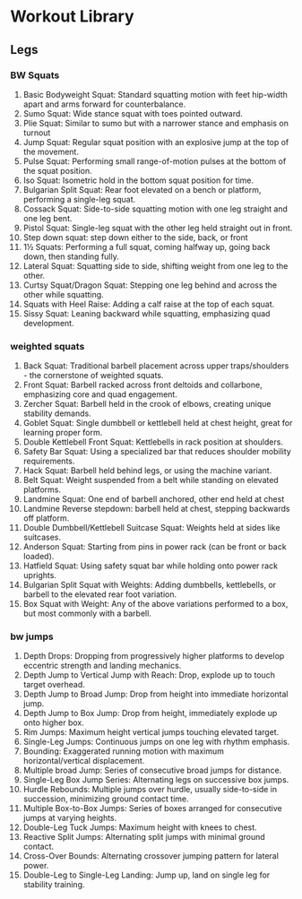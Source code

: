 # Workout Library
## Legs

### BW Squats

1. Basic Bodyweight Squat: Standard squatting motion with feet hip-width apart and arms forward for counterbalance.
2. Sumo Squat: Wide stance squat with toes pointed outward.
17. Plie Squat: Similar to sumo but with a narrower stance and emphasis on turnout
3. Jump Squat: Regular squat position with an explosive jump at the top of the movement.
4. Pulse Squat: Performing small range-of-motion pulses at the bottom of the squat position.
5. Iso Squat: Isometric hold in the bottom squat position for time.
7. Bulgarian Split Squat: Rear foot elevated on a bench or platform, performing a single-leg squat.
8. Cossack Squat: Side-to-side squatting motion with one leg straight and one leg bent.
9. Pistol Squat: Single-leg squat with the other leg held straight out in front.
10. Step down squat: step down either to the side, back, or front
13. 1½ Squats: Performing a full squat, coming halfway up, going back down, then standing fully.
15. Lateral Squat: Squatting side to side, shifting weight from one leg to the other.
16. Curtsy Squat/Dragon Squat: Stepping one leg behind and across the other while squatting.
18. Squats with Heel Raise: Adding a calf raise at the top of each squat.
20. Sissy Squat: Leaning backward while squatting, emphasizing quad development.

### weighted squats
1. Back Squat: Traditional barbell placement across upper traps/shoulders - the cornerstone of weighted squats.
2. Front Squat: Barbell racked across front deltoids and collarbone, emphasizing core and quad engagement.
3. Zercher Squat: Barbell held in the crook of elbows, creating unique stability demands.
4. Goblet Squat: Single dumbbell or kettlebell held at chest height, great for learning proper form.
5. Double Kettlebell Front Squat: Kettlebells in rack position at shoulders.
6. Safety Bar Squat: Using a specialized bar that reduces shoulder mobility requirements.
7. Hack Squat: Barbell held behind legs, or using the machine variant.
8. Belt Squat: Weight suspended from a belt while standing on elevated platforms.
8. Landmine Squat: One end of barbell anchored, other end held at chest
9. Landmine Reverse stepdown: barbell held at chest, stepping backwards off platform.
8. Double Dumbbell/Kettlebell Suitcase Squat: Weights held at sides like suitcases.
8. Anderson Squat: Starting from pins in power rack (can be front or back loaded).
8. Hatfield Squat: Using safety squat bar while holding onto power rack uprights.
8. Bulgarian Split Squat with Weights: Adding dumbbells, kettlebells, or barbell to the elevated rear foot variation.
8. Box Squat with Weight: Any of the above variations performed to a box, but most commonly with a barbell.

### bw jumps
1. Depth Drops: Dropping from progressively higher platforms to develop eccentric strength and landing mechanics.
2. Depth Jump to Vertical Jump with Reach: Drop, explode up to touch target overhead.
3. Depth Jump to Broad Jump: Drop from height into immediate horizontal jump.
1. Depth Jump to Box Jump: Drop from height, immediately explode up onto higher box.
1. Rim Jumps: Maximum height vertical jumps touching elevated target.
4. Single-Leg Jumps: Continuous jumps on one leg with rhythm emphasis.
5. Bounding: Exaggerated running motion with maximum horizontal/vertical displacement.
1. Multiple broad Jump: Series of consecutive broad jumps for distance.
1. Single-Leg Box Jump Series: Alternating legs on successive box jumps.
1. Hurdle Rebounds: Multiple jumps over hurdle, usually side-to-side in succession, minimizing ground contact time.
1. Multiple Box-to-Box Jumps: Series of boxes arranged for consecutive jumps at varying heights.
1. Double-Leg Tuck Jumps: Maximum height with knees to chest.
1. Reactive Split Jumps: Alternating split jumps with minimal ground contact.
1. Cross-Over Bounds: Alternating crossover jumping pattern for lateral power.
1. Double-Leg to Single-Leg Landing: Jump up, land on single leg for stability training.


